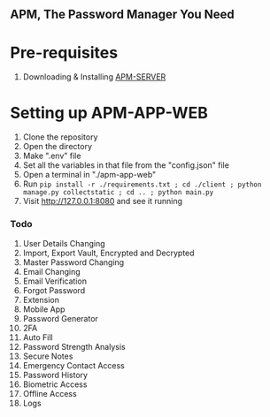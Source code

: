 ## APM, The Password Manager You Need

# Pre-requisites
1. Downloading & Installing [APM-SERVER](https://github.com/Abled-Taha/apm-server)

# Setting up APM-APP-WEB
1. Clone the repository
2. Open the directory
3. Make ".env" file
4. Set all the variables in that file from the "config.json" file
5. Open a terminal in "./apm-app-web"
6. Run ```pip install -r ./requirements.txt ; cd ./client ; python manage.py collectstatic ; cd .. ; python main.py```
7. Visit http://127.0.0.1:8080 and see it running

### Todo
1. User Details Changing
2. Import, Export Vault, Encrypted and Decrypted
3. Master Password Changing
4. Email Changing
5. Email Verification
6. Forgot Password
7. Extension
8. Mobile App
9. Password Generator
10. 2FA
11. Auto Fill
12. Password Strength Analysis
13. Secure Notes
14. Emergency Contact Access
15. Password History
16. Biometric Access
17. Offline Access
18. Logs